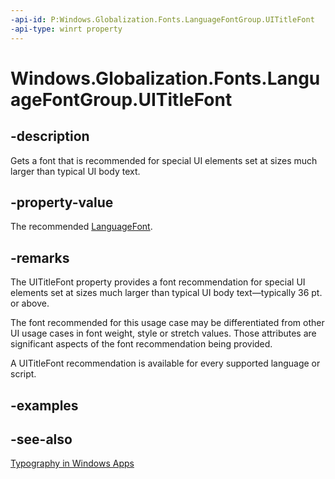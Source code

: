 ```yaml
---
-api-id: P:Windows.Globalization.Fonts.LanguageFontGroup.UITitleFont
-api-type: winrt property
---
```


<!-- Property syntax
public Windows.Globalization.Fonts.LanguageFont UITitleFont { get; }
-->

# Windows.Globalization.Fonts.LanguageFontGroup.UITitleFont

## -description
Gets a font that is recommended for special UI elements set at sizes much larger than typical UI body text.

## -property-value
The recommended [LanguageFont](languagefont.md).

## -remarks
The UITitleFont property provides a font recommendation for special UI elements set at sizes much larger than typical UI body text—typically 36 pt. or above.

The font recommended for this usage case may be differentiated from other UI usage cases in font weight, style or stretch values. Those attributes are significant aspects of the font recommendation being provided.

A UITitleFont recommendation is available for every supported language or script.

## -examples

## -see-also
[Typography in Windows Apps](/windows/apps/design/style/typography)
